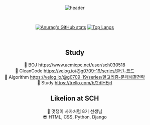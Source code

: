 <div align="center">

![header](https://capsule-render.vercel.app/api?type=waving&color=gradient&height=200&section=header&text=Seungjoon%20Lee&fontSize=90)  
  
<br>
  
[![Anurag's GitHub stats](https://github-readme-stats.vercel.app/api?username=g0709-19&theme=radical&locale=en&card_width=300)](https://github.com/anuraghazra/github-readme-stats)
[![Top Langs](https://github-readme-stats.vercel.app/api/top-langs/?username=g0709-19&layout=compact&locale=en)](https://github.com/anuraghazra/github-readme-stats)

<br>

## Study
📖 BOJ https://www.acmicpc.net/user/sch030518  
📖 CleanCode https://velog.io/@g0709-19/series/클린-코드  
📖 Algorithm https://velog.io/@g0709-19/series/알고리즘-문제해결전략  
👬 Study https://trello.com/b/2dlHEjrl

## Likelion at SCH
🦁 멋쟁이 사자처럼 8기 선생님  
😎 HTML, CSS, Python, Django  

</div>
